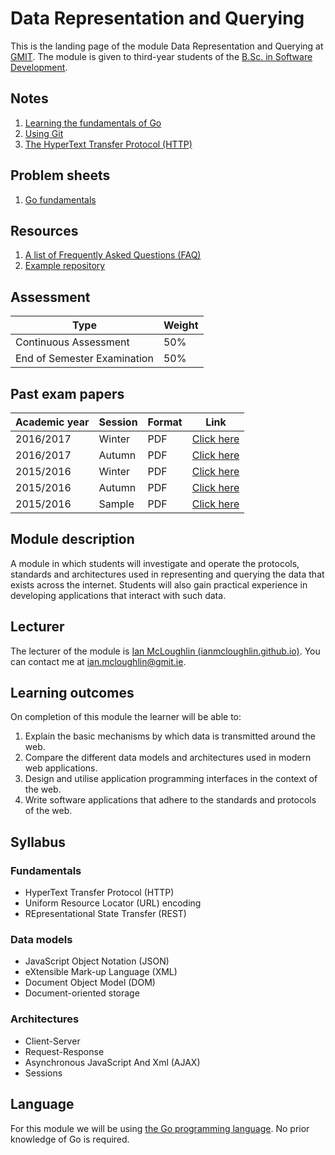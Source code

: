 # Data Representation and Querying

This is the landing page of the module Data Representation and Querying at [GMIT](http://www.gmit.ie).
The module is given to third-year students of the [B.Sc. in Software Development](https://www.gmit.ie/software-development/bachelor-science-computing-software-development).


## Notes

1. [Learning the fundamentals of Go](notes/go.md)
2. [Using Git](notes/git.md)
3. [The HyperText Transfer Protocol (HTTP)](notes/http.md)


## Problem sheets

1. [Go fundamentals](problems/go-fundamentals.md)


## Resources

1. [A list of Frequently Asked Questions (FAQ)](notes/faq.md)
1. [Example repository](https://github.com/data-representation/go-examples)


## Assessment

| Type                         | Weight |
| -----------------------------|--------|
| Continuous Assessment        | 50%    |
| End of Semester Examination  | 50%    |


## Past exam papers

| Academic year  | Session | Format | Link                                    |
|----------------|---------|--------|-----------------------------------------|
| 2016/2017      | Winter  | PDF    | [Click here](resources/1617-data-winter-exam.pdf?raw=true) |
| 2016/2017      | Autumn  | PDF    | [Click here](resources/1617-data-autumn-exam.pdf?raw=true) |
| 2015/2016      | Winter  | PDF    | [Click here](resources/1516-data-winter-exam.pdf?raw=true) |
| 2015/2016      | Autumn  | PDF    | [Click here](resources/1516-data-autumn-exam.pdf?raw=true) |
| 2015/2016      | Sample  | PDF    | [Click here](resources/1516-data-sample-exam.pdf?raw=true) |


## Module description

A module in which students will investigate and operate the protocols, standards and architectures used in representing and querying the data that exists across the internet.
Students will also gain practical experience in developing applications that interact with such data.


## Lecturer

The lecturer of the module is [Ian McLoughlin (ianmcloughlin.github.io)](https://ianmcloughlin.github.io).
You can contact me at [ian.mcloughlin@gmit.ie](mailto:ian.mcloughlin@gmit.ie).


## Learning outcomes

On completion of this module the learner will be able to:

1. Explain the basic mechanisms by which data is transmitted around the web.
2. Compare the different data models and architectures used in modern web applications.
3. Design and utilise application programming interfaces in the context of the web.
4. Write software applications that adhere to the standards and protocols of the web.


## Syllabus

### Fundamentals
- HyperText Transfer Protocol (HTTP)
- Uniform Resource Locator (URL) encoding
- REpresentational State Transfer (REST)


### Data models
- JavaScript Object Notation (JSON)
- eXtensible Mark-up Language (XML)
- Document Object Model (DOM)
- Document-oriented storage


### Architectures
- Client-Server
- Request-Response
- Asynchronous JavaScript And Xml (AJAX)
- Sessions


## Language
For this module we will be using [the Go programming language](https://golang.org/).
No prior knowledge of Go is required.
